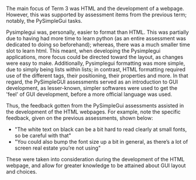 The main focus of Term 3 was HTML and the development of a webpage. However, this was supported by assessment items from the previous term; notably, the PySimpleGui tasks.

Pysimplegui was, personally, easier to format than HTML. This was partially due to having had more time to learn python (as an entire assessment was dedicated to doing so beforehand); whereas, there was a much smaller time slot to learn html. This meant, when developing the Pysimplegui applications, more focus could be directed toward the layout, as changes were easy to make. Additionally, Pysimplegui formatting was more simple, due to simply being lists within lists; in contrast, HTML formatting required use of the different tags, their positioning, their properties and more.
In that regard, the PySimpleGUI assessments served as an introduction to GUI development, as lesser-known, simpler softwares were used to get the 'feel' of GUI development, before a more official language was used. 

Thus, the feedback gotten from the PySimpleGui assessments assisted in the development of the HTML webpages. For example, note the specific feedback, given on the previous assessments, shown below:

 - "The white text on black can be a bit hard to read clearly at small fonts, so be careful with that"
 - "You could also bump the font size up a bit in general, as there’s a lot of screen real estate you’re not using"

These were taken into consideration during the development of the HTML webpage, and allow for greater knowledge to be attained about GUI layout and choices. 